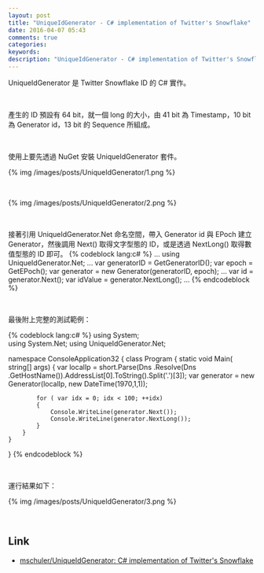 ```yaml
---
layout: post
title: "UniqueIdGenerator - C# implementation of Twitter's Snowflake"
date: 2016-04-07 05:43
comments: true
categories: 
keywords: 
description: "UniqueIdGenerator - C# implementation of Twitter's Snowflake"
---
```


UniqueIdGenerator 是 Twitter Snowflake ID 的 C# 實作。  

<!-- More -->

<br/>


產生的 ID 預設有 64 bit，就一個 long 的大小，由 41 bit 為 Timestamp，10 bit 為 Generator id，13 bit 的 Sequence 所組成。

<br/>


使用上要先透過 NuGet 安裝 UniqueIdGenerator 套件。  

{% img /images/posts/UniqueIdGenerator/1.png %}

<br/>


{% img /images/posts/UniqueIdGenerator/2.png %}

<br/>


接著引用 UniqueIdGenerator.Net 命名空間，帶入 Generator id 與 EPoch 建立 Generator，然後調用 Next() 取得文字型態的 ID，或是透過 NextLong() 取得數值型態的 ID 即可。 
{% codeblock lang:c# %}
...
using UniqueIdGenerator.Net;
...
var generatorID = GetGeneratorID();
var epoch = GetEPoch();
var generator = new Generator(generatorID, epoch);
...
var id = generator.Next();
var idValue = generator.NextLong();
...
{% endcodeblock %}

<br/>


最後附上完整的測試範例：  

{% codeblock lang:c# %}
using System;  
using System.Net;
using UniqueIdGenerator.Net;

namespace ConsoleApplication32
{
    class Program
    {
        static void Main( string[] args)
        {
            var localIp = short.Parse(Dns .Resolve(Dns .GetHostName()).AddressList[0].ToString().Split('.')[3]);
            var generator = new Generator(localIp, new DateTime(1970,1,1));
           
            for ( var idx = 0; idx < 100; ++idx)
            {
                Console.WriteLine(generator.Next());
                Console.WriteLine(generator.NextLong());
            }
        }
    }
}
{% endcodeblock %}

<br/>


運行結果如下：  

{% img /images/posts/UniqueIdGenerator/3.png %}

<br/>

Link
-----
* [mschuler/UniqueIdGenerator: C# implementation of Twitter's Snowflake](https://github.com/mschuler/UniqueIdGenerator)
